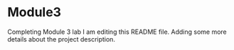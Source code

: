 # Module3
Completing Module 3 lab 
I am editing this README file. Adding some more details about the project description.

